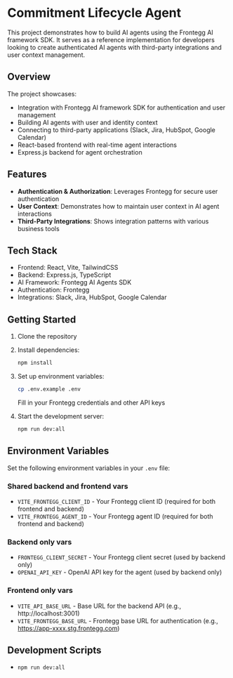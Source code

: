 # Commitment Lifecycle Agent

This project demonstrates how to build AI agents using the Frontegg AI framework SDK. It serves as a reference implementation for developers looking to create authenticated AI agents with third-party integrations and user context management.

## Overview

The project showcases:
- Integration with Frontegg AI framework SDK for authentication and user management
- Building AI agents with user and identity context
- Connecting to third-party applications (Slack, Jira, HubSpot, Google Calendar)
- React-based frontend with real-time agent interactions
- Express.js backend for agent orchestration

## Features

- **Authentication & Authorization**: Leverages Frontegg for secure user authentication
- **User Context**: Demonstrates how to maintain user context in AI agent interactions
- **Third-Party Integrations**: Shows integration patterns with various business tools

## Tech Stack

- Frontend: React, Vite, TailwindCSS
- Backend: Express.js, TypeScript
- AI Framework: Frontegg AI Agents SDK
- Authentication: Frontegg
- Integrations: Slack, Jira, HubSpot, Google Calendar

## Getting Started

1. Clone the repository
2. Install dependencies:
   ```bash
   npm install
   ```
3. Set up environment variables:
   ```bash
   cp .env.example .env
   ```
   Fill in your Frontegg credentials and other API keys

4. Start the development server:
   ```bash
   npm run dev:all
   ```

## Environment Variables

Set the following environment variables in your `.env` file:

### Shared backend and frontend vars
- `VITE_FRONTEGG_CLIENT_ID` - Your Frontegg client ID (required for both frontend and backend)
- `VITE_FRONTEGG_AGENT_ID` - Your Frontegg agent ID (required for both frontend and backend)

### Backend only vars
- `FRONTEGG_CLIENT_SECRET` - Your Frontegg client secret (used by backend only)
- `OPENAI_API_KEY` - OpenAI API key for the agent (used by backend only)

### Frontend only vars
- `VITE_API_BASE_URL` - Base URL for the backend API (e.g., http://localhost:3001)
- `VITE_FRONTEGG_BASE_URL` - Frontegg base URL for authentication (e.g., https://app-xxxx.stg.frontegg.com)

## Development Scripts

- `npm run dev:all`